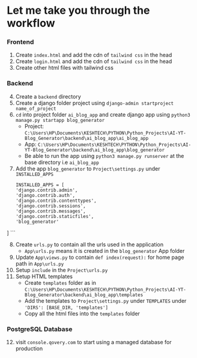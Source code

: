 # Let me take you through the workflow
### Frontend
1. Create ```index.html``` and add the cdn of ```tailwind css``` in the head
2. Create ```login.html``` and add the cdn of ```tailwind css``` in the head
3. Create other html files with tailwind css


### Backend
4. Create a ```backend``` directory
5. Create a django folder project using ```django-admin startproject name_of_project```
6. ```cd``` into project folder ```ai_blog_app``` and create django app using ```python3 manage.py startapp blog_generator```
    - Project: ```C:\Users\HP\Documents\KESHTECH\PYTHON\Python_Projects\AI-YT-Blog_Generator\backend\ai_blog_app\ai_blog_app```
    - App: ```C:\Users\HP\Documents\KESHTECH\PYTHON\Python_Projects\AI-YT-Blog_Generator\backend\ai_blog_app\blog_generator```
    - Be able to run the app using ```python3 manage.py runserver``` at the base directory i.e ```ai_blog_app```
7. Add the app ```blog_generator``` to ```Project\settings.py``` under ```INSTALLED_APPS```
    ```
    INSTALLED_APPS = [
    'django.contrib.admin',
    'django.contrib.auth',
    'django.contrib.contenttypes',
    'django.contrib.sessions',
    'django.contrib.messages',
    'django.contrib.staticfiles',
    'blog_generator'
]
    ```

8. Create ```urls.py``` to contain all the urls used in the application
    - ```App\urls.py``` means it is created in the ```blog_generator``` App folder
9. Update ```App\views.py``` to contain ```def index(request):``` for home page path in ```App\urls.py```
10. Setup ```include``` in the ```Project\urls.py```
11. Setup HTML templates
    - Create ```templates``` folder as in ```C:\Users\HP\Documents\KESHTECH\PYTHON\Python_Projects\AI-YT-Blog_Generator\backend\ai_blog_app\templates```
    - Add the templates to ```Project\settings.py``` under ```TEMPLATES``` under ```'DIRS': [BASE_DIR, 'templates']```
    - Copy all the html files into the ```templates``` folder

### PostgreSQL Database
12. visit ```console.qovery.com``` to start using a managed database for production    